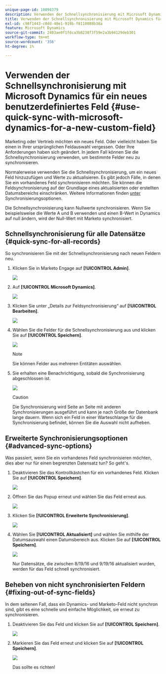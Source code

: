 ```yaml
---
unique-page-id: 10098379
description: Verwenden der Schnellsynchronisierung mit Microsoft Dynamics für ein neues benutzerdefiniertes Feld - Marketo-Dokumente - Produktdokumentation
title: Verwenden der Schnellsynchronisierung mit Microsoft Dynamics für ein neues benutzerdefiniertes Feld
exl-id: c98f1443-c0dd-40e1-919b-f8110088b38a
feature: Microsoft Dynamics
source-git-commit: 2403ae0f1fdca3b8238f3f59e2a3b94129deb301
workflow-type: tm+mt
source-wordcount: '356'
ht-degree: 1%

---
```


# Verwenden der Schnellsynchronisierung mit Microsoft Dynamics für ein neues benutzerdefiniertes Feld {#use-quick-sync-with-microsoft-dynamics-for-a-new-custom-field}

Marketing oder Vertrieb möchten ein neues Feld. Oder vielleicht haben Sie einen in Ihrer ursprünglichen Feldauswahl vergessen. Oder Ihre Anforderungen haben sich geändert. In jedem Fall können Sie die Schnellsynchronisierung verwenden, um bestimmte Felder neu zu synchronisieren.

Normalerweise verwenden Sie die Schnellsynchronisierung, um ein neues Feld hinzuzufügen und Werte zu aktualisieren. Es gibt jedoch Fälle, in denen Sie ein vorhandenes Feld synchronisieren möchten. Sie können die Feldsynchronisierung auf der Grundlage eines aktualisierten oder erstellten Datumsbereichs einschränken. Weitere Informationen finden [ unter ](#Advanced_Sync_Options) Synchronisierungsoptionen.

Die Schnellsynchronisierung kann Nullwerte synchronisieren. Wenn Sie beispielsweise die Werte A und B verwenden und einen B-Wert in Dynamics auf null ändern, wird der Null-Wert mit Marketo synchronisiert.

## Schnellsynchronisierung für alle Datensätze {#quick-sync-for-all-records}

So synchronisieren Sie mit der Schnellsynchronisierung nach neuen Feldern neu.

1. Klicken Sie in Marketo Engage auf **[!UICONTROL Admin]**.

   ![](assets/image2016-8-19-11-3a14-3a5.png)

1. Auf **[!UICONTROL Microsoft Dynamics]**.

   ![](assets/image2016-8-19-11-3a15-3a8.png)

1. Klicken Sie unter „Details zur Feldsynchronisierung“ auf **[!UICONTROL Bearbeiten]**.

   ![](assets/image2016-8-19-11-3a16-3a22.png)

1. Wählen Sie die Felder für die Schnellsynchronisierung aus und klicken Sie auf **[!UICONTROL Speichern]**.

   ![](assets/image2016-8-25-15-3a26-3a11.png)

   >[!NOTE]
   >
   >Sie können Felder aus mehreren Entitäten auswählen.

1. Sie erhalten eine Benachrichtigung, sobald die Synchronisierung abgeschlossen ist.

   ![](assets/field-sync-update-notification.png)

   >[!CAUTION]
   >
   >Die Synchronisierung wird Seite an Seite mit anderen Synchronisierungen ausgeführt und kann je nach Größe der Datenbank lange dauern. Wenn sich ein Feld in einer Warteschlange für die Synchronisierung befindet, können Sie die Auswahl nicht aufheben.

## Erweiterte Synchronisierungsoptionen {#advanced-sync-options}

Was passiert, wenn Sie ein vorhandenes Feld synchronisieren möchten, dies aber nur für einen begrenzten Datensatz tun? So geht&#39;s.

1. Deaktivieren Sie das Kontrollkästchen für ein vorhandenes Feld. Klicken Sie auf **[!UICONTROL Speichern]**.

   ![](assets/image2016-8-25-16-3a16-3a32.png)

1. Öffnen Sie das Popup erneut und wählen Sie das Feld erneut aus.

   ![](assets/select-field-reselect-hand.png)

1. Klicken Sie **[!UICONTROL Erweiterte Synchronisierung]**.

   ![](assets/image2016-8-25-15-3a52-3a9.png)

1. Wählen Sie **[!UICONTROL Aktualisiert]** und wählen Sie mithilfe der Datumsauswahl einen Datumsbereich aus. Klicken Sie auf **[!UICONTROL Speichern]**.

   ![](assets/image2016-8-25-16-3a0-3a3.png)

   Nur Datensätze, die zwischen 8/19/16 und 9/19/16 aktualisiert wurden, werden für das Feld schnell synchronisiert.

## Beheben von nicht synchronisierten Feldern {#fixing-out-of-sync-fields}

In dem seltenen Fall, dass ein Dynamics- und Marketo-Feld nicht synchron sind, gibt es eine schnelle und einfache Möglichkeit, sie erneut zu synchronisieren.

1. Deaktivieren Sie das Feld und klicken Sie auf **[!UICONTROL Speichern]**.

   ![](assets/image2016-8-25-16-3a16-3a32-1.png)

1. Markieren Sie das Feld erneut und klicken Sie auf **[!UICONTROL Speichern]**.

   ![](assets/image2016-8-25-16-3a20-3a45.png)

   Das sollte es richten!
